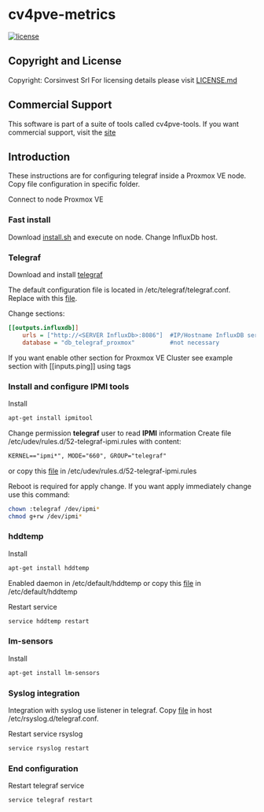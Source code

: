 # cv4pve-metrics

[![license](https://img.shields.io/github/license/corsinvest/cv4pve-metrics.svg)](https://github.com/Corsinvest/cv4pve-metrics/blob/master/LICENSE.md)

## Copyright and License

Copyright: Corsinvest Srl
For licensing details please visit [LICENSE.md](https://github.com/Corsinvest/cv4pve-metrics/blob/master/LICENSE.md)

## Commercial Support

This software is part of a suite of tools called cv4pve-tools. If you want commercial support, visit the [site](https://www.cv4pve-tools.com)

## Introduction

These instructions are for configuring telegraf inside a Proxmox VE node.
Copy file configuration in specific folder.

Connect to node Proxmox VE

### Fast install

Download [install.sh](./install.sh) and execute on node. Change InfluxDb host.

### Telegraf

Download and install [telegraf](https://portal.influxdata.com/downloads/)

The default configuration file is located in /etc/telegraf/telegraf.conf. Replace with this [file](./etc/telegraf/telegraf.conf).

Change sections:

```ini
[[outputs.influxdb]]
    urls = ["http://<SERVER InfluxDb>:8086"]  #IP/Hostname InfluxDB server
    database = "db_telegraf_proxmox"          #not necessary
```

If you want enable other section for Proxmox VE Cluster see example section with [[inputs.ping]] using tags

### Install and configure IPMI tools

Install

```sh
apt-get install ipmitool
```

Change permission **telegraf** user to read **IPMI** information
Create file /etc/udev/rules.d/52-telegraf-ipmi.rules with content:

```txt
KERNEL=="ipmi*", MODE="660", GROUP="telegraf"
```

or copy this [file](./etc/udev/rules.d/52-telegraf-ipmi.rules) in /etc/udev/rules.d/52-telegraf-ipmi.rules

Reboot is required for apply change. If you want apply immediately change use this command:

```sh
chown :telegraf /dev/ipmi*
chmod g+rw /dev/ipmi*
```

### hddtemp

Install

```sh
apt-get install hddtemp
```

Enabled daemon in /etc/default/hddtemp or copy this [file](./etc/default/hddtemp) in /etc/default/hddtemp

Restart service

```sh
service hddtemp restart
```

### lm-sensors

Install

```sh
apt-get install lm-sensors
```

### Syslog integration

Integration with syslog use listener in telegraf.
Copy [file](./etc/rsyslog.d/telegraf.conf) in host /etc/rsyslog.d/telegraf.conf.

Restart service rsyslog

```sh
service rsyslog restart
```

### End configuration

Restart telegraf service

```sh
service telegraf restart
```
